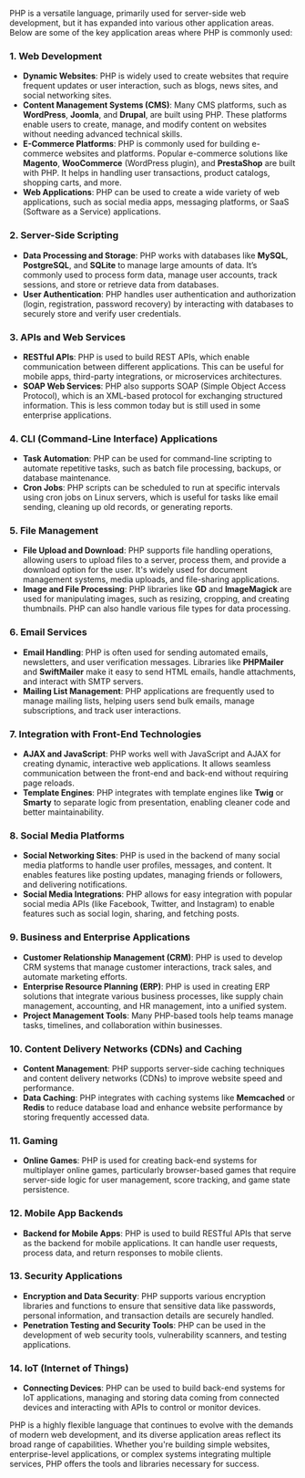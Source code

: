 PHP is a versatile language, primarily used for server-side web development, but it has expanded into various other application areas. Below are some of the key application areas where PHP is commonly used:

### 1. **Web Development**
   - **Dynamic Websites**: PHP is widely used to create websites that require frequent updates or user interaction, such as blogs, news sites, and social networking sites.
   - **Content Management Systems (CMS)**: Many CMS platforms, such as **WordPress**, **Joomla**, and **Drupal**, are built using PHP. These platforms enable users to create, manage, and modify content on websites without needing advanced technical skills.
   - **E-Commerce Platforms**: PHP is commonly used for building e-commerce websites and platforms. Popular e-commerce solutions like **Magento**, **WooCommerce** (WordPress plugin), and **PrestaShop** are built with PHP. It helps in handling user transactions, product catalogs, shopping carts, and more.
   - **Web Applications**: PHP can be used to create a wide variety of web applications, such as social media apps, messaging platforms, or SaaS (Software as a Service) applications.

### 2. **Server-Side Scripting**
   - **Data Processing and Storage**: PHP works with databases like **MySQL**, **PostgreSQL**, and **SQLite** to manage large amounts of data. It’s commonly used to process form data, manage user accounts, track sessions, and store or retrieve data from databases.
   - **User Authentication**: PHP handles user authentication and authorization (login, registration, password recovery) by interacting with databases to securely store and verify user credentials.

### 3. **APIs and Web Services**
   - **RESTful APIs**: PHP is used to build REST APIs, which enable communication between different applications. This can be useful for mobile apps, third-party integrations, or microservices architectures.
   - **SOAP Web Services**: PHP also supports SOAP (Simple Object Access Protocol), which is an XML-based protocol for exchanging structured information. This is less common today but is still used in some enterprise applications.

### 4. **CLI (Command-Line Interface) Applications**
   - **Task Automation**: PHP can be used for command-line scripting to automate repetitive tasks, such as batch file processing, backups, or database maintenance.
   - **Cron Jobs**: PHP scripts can be scheduled to run at specific intervals using cron jobs on Linux servers, which is useful for tasks like email sending, cleaning up old records, or generating reports.

### 5. **File Management**
   - **File Upload and Download**: PHP supports file handling operations, allowing users to upload files to a server, process them, and provide a download option for the user. It's widely used for document management systems, media uploads, and file-sharing applications.
   - **Image and File Processing**: PHP libraries like **GD** and **ImageMagick** are used for manipulating images, such as resizing, cropping, and creating thumbnails. PHP can also handle various file types for data processing.

### 6. **Email Services**
   - **Email Handling**: PHP is often used for sending automated emails, newsletters, and user verification messages. Libraries like **PHPMailer** and **SwiftMailer** make it easy to send HTML emails, handle attachments, and interact with SMTP servers.
   - **Mailing List Management**: PHP applications are frequently used to manage mailing lists, helping users send bulk emails, manage subscriptions, and track user interactions.

### 7. **Integration with Front-End Technologies**
   - **AJAX and JavaScript**: PHP works well with JavaScript and AJAX for creating dynamic, interactive web applications. It allows seamless communication between the front-end and back-end without requiring page reloads.
   - **Template Engines**: PHP integrates with template engines like **Twig** or **Smarty** to separate logic from presentation, enabling cleaner code and better maintainability.

### 8. **Social Media Platforms**
   - **Social Networking Sites**: PHP is used in the backend of many social media platforms to handle user profiles, messages, and content. It enables features like posting updates, managing friends or followers, and delivering notifications.
   - **Social Media Integrations**: PHP allows for easy integration with popular social media APIs (like Facebook, Twitter, and Instagram) to enable features such as social login, sharing, and fetching posts.

### 9. **Business and Enterprise Applications**
   - **Customer Relationship Management (CRM)**: PHP is used to develop CRM systems that manage customer interactions, track sales, and automate marketing efforts.
   - **Enterprise Resource Planning (ERP)**: PHP is used in creating ERP solutions that integrate various business processes, like supply chain management, accounting, and HR management, into a unified system.
   - **Project Management Tools**: Many PHP-based tools help teams manage tasks, timelines, and collaboration within businesses.

### 10. **Content Delivery Networks (CDNs) and Caching**
   - **Content Management**: PHP supports server-side caching techniques and content delivery networks (CDNs) to improve website speed and performance.
   - **Data Caching**: PHP integrates with caching systems like **Memcached** or **Redis** to reduce database load and enhance website performance by storing frequently accessed data.

### 11. **Gaming**
   - **Online Games**: PHP is used for creating back-end systems for multiplayer online games, particularly browser-based games that require server-side logic for user management, score tracking, and game state persistence.

### 12. **Mobile App Backends**
   - **Backend for Mobile Apps**: PHP is used to build RESTful APIs that serve as the backend for mobile applications. It can handle user requests, process data, and return responses to mobile clients.

### 13. **Security Applications**
   - **Encryption and Data Security**: PHP supports various encryption libraries and functions to ensure that sensitive data like passwords, personal information, and transaction details are securely handled.
   - **Penetration Testing and Security Tools**: PHP can be used in the development of web security tools, vulnerability scanners, and testing applications.

### 14. **IoT (Internet of Things)**
   - **Connecting Devices**: PHP can be used to build back-end systems for IoT applications, managing and storing data coming from connected devices and interacting with APIs to control or monitor devices.

PHP is a highly flexible language that continues to evolve with the demands of modern web development, and its diverse application areas reflect its broad range of capabilities. Whether you're building simple websites, enterprise-level applications, or complex systems integrating multiple services, PHP offers the tools and libraries necessary for success.
